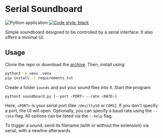 # Serial Soundboard

![Python application](https://github.com/krmax44/serial-soundboard/workflows/build/badge.svg)
[![Code style: black](https://img.shields.io/badge/code%20style-black-000000.svg)](https://github.com/psf/black)

Simple soundboard designed to be controlled by a serial interface. It also offers a minimal UI.

## Usage

Clone the repo or download the [archive](https://github.com/krmax44/serial-soundboard/archive/main.zip). Then, install using:

```bash
python3 -m venv .venv
pip install -r requirements.txt
```

Create a folder `sounds` and put your sound files into it. Start the program:

```bash
python3 soundboard.py [--port <PORT> --rate <RATE>]
```

Here, `<PORT>` is your serial port (like `/dev/ttyS0` or `COM1`). If you don't specify a port, the UI will open. Optionally, you can specify a baud rate using the `--rate` flag. All options can be listed via the `--help` flag.

To trigger a sound, send its filename (with or without the extension) via serial, with a newline afterwards.

